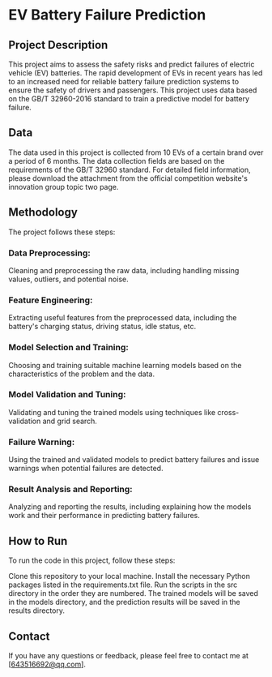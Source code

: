 # EV Battery Failure Prediction

## Project Description

This project aims to assess the safety risks and predict failures of electric vehicle (EV) batteries. The rapid development of EVs in recent years has led to an increased need for reliable battery failure prediction systems to ensure the safety of drivers and passengers. This project uses data based on the GB/T 32960-2016 standard to train a predictive model for battery failure.

## Data

The data used in this project is collected from 10 EVs of a certain brand over a period of 6 months. The data collection fields are based on the requirements of the GB/T 32960 standard. For detailed field information, please download the attachment from the official competition website's innovation group topic two page.

## Methodology

The project follows these steps:

### Data Preprocessing: 
Cleaning and preprocessing the raw data, including handling missing values, outliers, and potential noise.
### Feature Engineering: 
Extracting useful features from the preprocessed data, including the battery's charging status, driving status, idle status, etc.
### Model Selection and Training: 
Choosing and training suitable machine learning models based on the characteristics of the problem and the data.
### Model Validation and Tuning: 
Validating and tuning the trained models using techniques like cross-validation and grid search.
### Failure Warning: 
Using the trained and validated models to predict battery failures and issue warnings when potential failures are detected.
### Result Analysis and Reporting: 
Analyzing and reporting the results, including explaining how the models work and their performance in predicting battery failures.

## How to Run

To run the code in this project, follow these steps:

Clone this repository to your local machine.
Install the necessary Python packages listed in the requirements.txt file.
Run the scripts in the src directory in the order they are numbered.
The trained models will be saved in the models directory, and the prediction results will be saved in the results directory.

## Contact

If you have any questions or feedback, please feel free to contact me at [643516692@qq.com].

